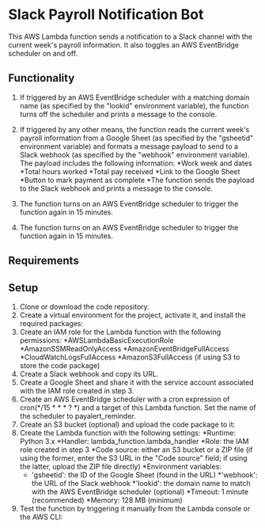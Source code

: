 # Slack Payroll Notification Bot
This AWS Lambda function sends a notification to a Slack channel with the current week's payroll information. It also toggles an AWS EventBridge scheduler on and off.


## Functionality

  1. If triggered by an AWS EventBridge scheduler with a matching domain name (as specified by the "lookid" environment variable), the function turns off the scheduler and prints a message to the console.

  2. If triggered by any other means, the function reads the current week's payroll information from a Google Sheet (as specified by the "gsheetid" environment variable) and formats a message payload to send to a Slack webhook (as specified by the "webhook" environment variable). The payload includes the following information:
  *Work week and dates
  *Total hours worked
  *Total pay received
  *Link to the Google Sheet
  *Button to mark payment as complete
  *The function sends the payload to the Slack webhook and prints a message to the console.
  3. The function turns on an AWS EventBridge scheduler to trigger the function again in 15 minutes.
  4. The function turns on an AWS EventBridge scheduler to trigger the function again in 15 minutes.

## Requirements

## Setup
1. Clone or download the code repository.
2. Create a virtual environment for the project, activate it, and install the required packages:
3. Create an IAM role for the Lambda function with the following permissions:
  *AWSLambdaBasicExecutionRole
  *AmazonSSMReadOnlyAccess
  *AmazonEventBridgeFullAccess
  *CloudWatchLogsFullAccess
  *AmazonS3FullAccess (if using S3 to store the code package)
4. Create a Slack webhook and copy its URL.
5. Create a Google Sheet and share it with the service account associated with the IAM role created in step 3.
6. Create an AWS EventBridge scheduler with a cron expression of cron(*/15 * * * ? *) and a target of this Lambda function. Set the name of the scheduler to payalert_reminder.
7. Create an S3 bucket (optional) and upload the code package to it:
8. Create the Lambda function with the following settings:
  *Runtime: Python 3.x
  *Handler: lambda_function.lambda_handler
  *Role: the IAM role created in step 3
  *Code source: either an S3 bucket or a ZIP file (if using the former, enter the S3 URL in the "Code source" field; if using the latter, upload the ZIP file directly)
  *Environment variables:
    * 'gsheetid': the ID of the Google Sheet (found in the URL)
    *'webhook': the URL of the Slack webhook
    *'lookid': the domain name to match with the AWS EventBridge scheduler (optional)
  *Timeout: 1 minute (recommended)
  *Memory: 128 MB (minimum)
 9. Test the function by triggering it manually from the Lambda console or the AWS CLI:

  




